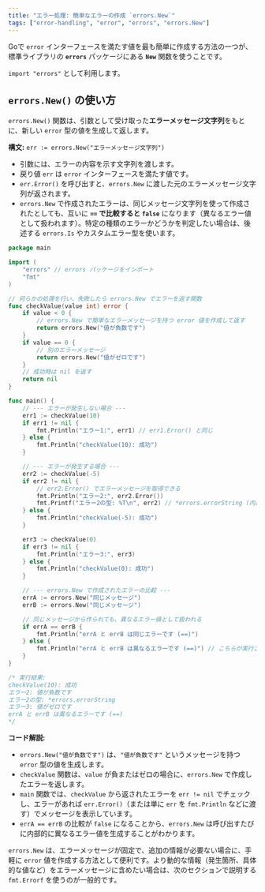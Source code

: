 ```yaml
---
title: "エラー処理: 簡単なエラーの作成 `errors.New`"
tags: ["error-handling", "error", "errors", "errors.New"]
---
```


Goで `error` インターフェースを満たす値を最も簡単に作成する方法の一つが、標準ライブラリの **`errors`** パッケージにある **`New`** 関数を使うことです。

`import "errors"` として利用します。

## `errors.New()` の使い方

`errors.New()` 関数は、引数として受け取った**エラーメッセージ文字列**をもとに、新しい `error` 型の値を生成して返します。

**構文:** `err := errors.New("エラーメッセージ文字列")`

*   引数には、エラーの内容を示す文字列を渡します。
*   戻り値 `err` は `error` インターフェースを満たす値です。
*   `err.Error()` を呼び出すと、`errors.New` に渡した元のエラーメッセージ文字列が返されます。
*   `errors.New` で作成されたエラーは、同じメッセージ文字列を使って作成されたとしても、互いに **`==` で比較すると `false`** になります（異なるエラー値として扱われます）。特定の種類のエラーかどうかを判定したい場合は、後述する `errors.Is` やカスタムエラー型を使います。

```go title="errors.New の使用例"
package main

import (
	"errors" // errors パッケージをインポート
	"fmt"
)

// 何らかの処理を行い、失敗したら errors.New でエラーを返す関数
func checkValue(value int) error {
	if value < 0 {
		// errors.New で簡単なエラーメッセージを持つ error 値を作成して返す
		return errors.New("値が負数です")
	}
	if value == 0 {
		// 別のエラーメッセージ
		return errors.New("値がゼロです")
	}
	// 成功時は nil を返す
	return nil
}

func main() {
	// --- エラーが発生しない場合 ---
	err1 := checkValue(10)
	if err1 != nil {
		fmt.Println("エラー1:", err1) // err1.Error() と同じ
	} else {
		fmt.Println("checkValue(10): 成功")
	}

	// --- エラーが発生する場合 ---
	err2 := checkValue(-5)
	if err2 != nil {
		// err2.Error() でエラーメッセージを取得できる
		fmt.Println("エラー2:", err2.Error())
		fmt.Printf("エラー2の型: %T\n", err2) // *errors.errorString (内部的な型)
	} else {
		fmt.Println("checkValue(-5): 成功")
	}

	err3 := checkValue(0)
	if err3 != nil {
		fmt.Println("エラー3:", err3)
	} else {
		fmt.Println("checkValue(0): 成功")
	}

	// --- errors.New で作成されたエラーの比較 ---
	errA := errors.New("同じメッセージ")
	errB := errors.New("同じメッセージ")

	// 同じメッセージから作られても、異なるエラー値として扱われる
	if errA == errB {
		fmt.Println("errA と errB は同じエラーです (==)")
	} else {
		fmt.Println("errA と errB は異なるエラーです (==)") // こちらが実行される
	}
}

/* 実行結果:
checkValue(10): 成功
エラー2: 値が負数です
エラー2の型: *errors.errorString
エラー3: 値がゼロです
errA と errB は異なるエラーです (==)
*/
```

**コード解説:**

*   `errors.New("値が負数です")` は、`"値が負数です"` というメッセージを持つ `error` 型の値を生成します。
*   `checkValue` 関数は、`value` が負またはゼロの場合に、`errors.New` で作成したエラーを返します。
*   `main` 関数では、`checkValue` から返されたエラーを `err != nil` でチェックし、エラーがあれば `err.Error()`（または単に `err` を `fmt.Println` などに渡す）でメッセージを表示しています。
*   `errA == errB` の比較が `false` になることから、`errors.New` は呼び出すたびに内部的に異なるエラー値を生成することがわかります。

`errors.New` は、エラーメッセージが固定で、追加の情報が必要ない場合に、手軽に `error` 値を作成する方法として便利です。より動的な情報（発生箇所、具体的な値など）をエラーメッセージに含めたい場合は、次のセクションで説明する `fmt.Errorf` を使うのが一般的です。